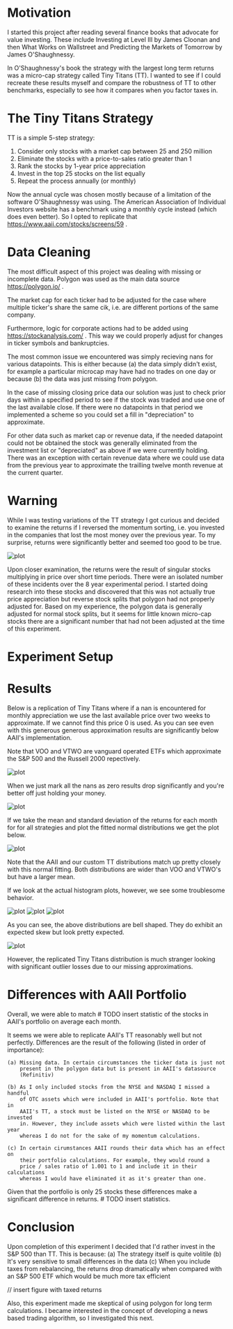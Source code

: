 # Motivation

I started this project after reading several finance books that advocate for 
value investing. These include Investing at Level III by James Cloonan and 
then What Works on Wallstreet and Predicting the Markets of Tomorrow by James 
O'Shaughnessy. 

In O'Shaughnessy's book the strategy with the largest long term returns was a
micro-cap strategy called Tiny Titans (TT). I wanted to see if I could recreate 
these results myself and compare the robustness of TT to other benchmarks,
especially to see how it compares when you factor taxes in. 

# The Tiny Titans Strategy

TT is a simple 5-step strategy:

1. Consider only stocks with a market cap between 25 and 250 million
2. Eliminate the stocks with a price-to-sales ratio greater than 1
3. Rank the stocks by 1-year price appreciation
4. Invest in the top 25 stocks on the list equally
5. Repeat the process annually (or monthly)

Now the annual cycle was chosen mostly because of a limitation of the software
O'Shaughnessy was using. The American Association of Individual Investors 
website has a benchmark using a monthly cycle instead (which does even better).
So I opted to replicate that https://www.aaii.com/stocks/screens/59 .

# Data Cleaning

The most difficult aspect of this project was dealing with missing or 
incomplete data. Polygon was used as the main data source https://polygon.io/ .

The market cap for each ticker had to be adjusted for the case where multiple
ticker's share the same cik, i.e. are different portions of the same company.

Furthermore, logic for corporate actions had to be added using 
https://stockanalysis.com/ . This way we could properly adjust for changes in
ticker symbols and bankruptcies. 

The most common issue we encountered was simply recieving nans for various 
datapoints. This is either because (a) the data simply didn't exist, for 
example a particular microcap may have had no trades on one day or because (b)
the data was just missing from polygon.

In the case of missing closing price data our solution was just to check prior
days within a specified period to see if the stock was traded and use one of 
the last available close. If there were no datapoints in that period we 
implemented a scheme so you could set a fill in "depreciation" to approximate.

For other data such as market cap or revenue data, if the needed datapoint 
could not be obtained the stock was generally eliminated from the investment
list or "depreciated" as above if we were currently holding. There was an 
exception with certain revenue data where we could use data from the previous
year to approximate the trailling twelve month revenue at the current quarter.

# Warning

While I was testing variations of the TT strategy I got curious and decided to 
examine the returns if I reversed the momentum sorting, i.e. you invested in
the companies that lost the most money over the previous year. To my surprise,
returns were significantly better and seemed too good to be true.

![plot](./TinyTitans/results/REVERSE_TT_100_stocks_ps_ratio_1_historical_returns_over_time.png)

Upon closer examination, the returns were the result of singular stocks 
multiplying in price over short time periods. There were an isolated number of 
these incidents over the 8 year experimental period. I started doing research 
into these stocks and discovered that this was not actually true price 
appreciation but reverse stock splits that polygon had not properly adjusted 
for. Based on my experience, the polygon data is generally adjusted for normal
stock splits, but it seems for little known micro-cap stocks there are a 
significant number that had not been adjusted at the time of this experiment.

# Experiment Setup


# Results

Below is a replication of Tiny Titans where if a nan is encountered for monthly
appreciation we use the last available price over two weeks to approximate. If 
we cannot find this price 0 is used. As you can see even with this generous 
generous approximation results are significantly below AAII's implementation.

Note that VOO and VTWO are vanguard operated ETFs which approximate the S&P 500
and the Russell 2000 repectively. 

![plot](./TinyTitans/results/25_stocks_classic_TT_1_ps_ratio_last_missing_approx_historical_returns_over_time_2022-12-03.png)

When we just mark all the nans as zero results drop significantly and you're 
better off just holding your money.

![plot](./TinyTitans/results/25_stocks_classic_TT_1_ps_ratio_0_missing_approx_historical_returns_over_time_2022-12-03.png)

If we take the mean and standard deviation of the returns for each month for
for all strategies and plot the fitted normal distributions we get the plot 
below. 

![plot](./TinyTitans/results/TT_monthly_roi_vs_VOO_monthly_roi_vs_VTWO_monthly_roi_vs_AAII_monthly_roi.png)

Note that the AAII and our custom TT distributions match up pretty closely with
this normal fitting. Both distributions are wider than VOO and VTWO's but have 
a larger mean. 

If we look at the actual histogram plots, however, we see some troublesome 
behavior.

![plot](./TinyTitans/results/AAII_monthly_roi.png)
![plot](./TinyTitans/results/VOO_monthly_roi.png)
![plot](./TinyTitans/results/VTWO_monthly_roi.png)

As you can see, the above distributions are bell shaped. They do exhibit an 
expected skew but look pretty expected.

![plot](./TinyTitans/results/TT_monthly_roi.png)

However, the replicated Tiny Titans distribution is much stranger looking with
significant outlier losses due to our missing approximations.


# Differences with AAII Portfolio

Overall, we were able to match # TODO insert statistic of the stocks in AAII's 
portfolio on average each month.

It seems we were able to replicate AAII's TT reasonably well but not perfectly.
Differences are the result of the following (listed in order of importance):

    (a) Missing data. In certain circumstances the ticker data is just not
        present in the polygon data but is present in AAII's datasource 
        (Refinitiv)

    (b) As I only included stocks from the NYSE and NASDAQ I missed a handful 
        of OTC assets which were included in AAII's portfolio. Note that in 
        AAII's TT, a stock must be listed on the NYSE or NASDAQ to be invested
        in. However, they include assets which were listed within the last year
        whereas I do not for the sake of my momentum calculations.

    (c) In certain cirumstances AAII rounds their data which has an effect on 
        their portfolio calculations. For example, they would round a 
        price / sales ratio of 1.001 to 1 and include it in their calculations
        whereas I would have eliminated it as it's greater than one.

Given that the portfolio is only 25 stocks these differences make a significant
difference in returns. # TODO insert statistics.


# Conclusion

Upon completion of this experiment I decided that I'd rather invest in the S&P
500 than TT. This is because:
    (a) The strategy itself is quite volitile
    (b) It's very sensitive to small differences in the data
    (c) When you include taxes from rebalancing, the returns drop dramatically
        when compared with an S&P 500 ETF which would be much more tax 
        efficient

// insert figure with taxed returns

Also, this experiment made me skeptical of using polygon for long term 
calculations. I became interested in the concept of developing a news based 
trading algorithm, so I investigated this next.

